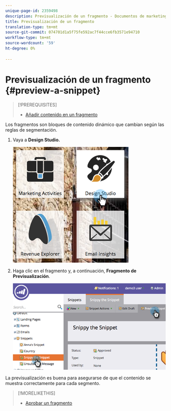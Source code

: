 ```yaml
---
unique-page-id: 2359498
description: Previsualización de un fragmento - Documentos de marketing - Documentación del producto
title: Previsualización de un fragmento
translation-type: tm+mt
source-git-commit: 074701d1a5f75fe592ac7f44cce6fb3571e94710
workflow-type: tm+mt
source-wordcount: '59'
ht-degree: 0%

---
```



# Previsualización de un fragmento {#preview-a-snippet}

>[!PREREQUISITES]
>
>* [Añadir contenido en un fragmento](add-content-to-a-snippet.md)

>



Los fragmentos son bloques de contenido dinámico que cambian según las reglas de segmentación.

1. Vaya a **Design Studio.**

   ![](assets/designstudio-3.png)

1. Haga clic en el fragmento y, a continuación, **Fragmento de Previsualización**.

   ![](assets/image2014-9-16-9-3a48-3a32.png)

La previsualización es buena para asegurarse de que el contenido se muestra correctamente para cada segmento.

>[!MORELIKETHIS]
>
>* [Aprobar un fragmento](approve-a-snippet.md)

>



